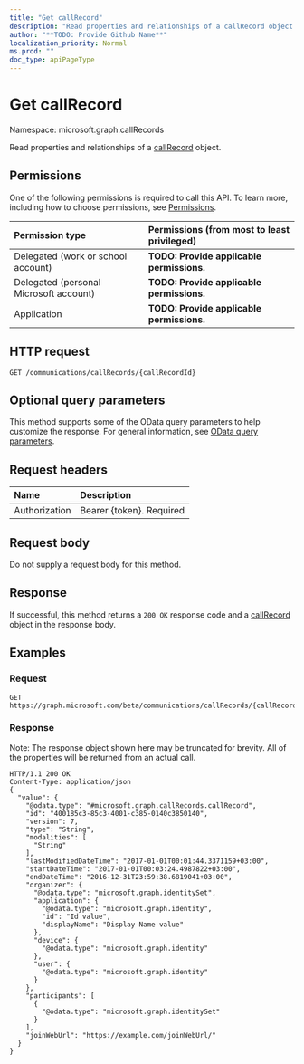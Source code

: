 ```yaml
---
title: "Get callRecord"
description: "Read properties and relationships of a callRecord object."
author: "**TODO: Provide Github Name**"
localization_priority: Normal
ms.prod: ""
doc_type: apiPageType
---
```


# Get callRecord

Namespace: microsoft.graph.callRecords

Read properties and relationships of a [callRecord](../resources/callrecords-callrecord.md) object.

## Permissions
One of the following permissions is required to call this API. To learn more, including how to choose permissions, see [Permissions](/concepts/permissions-reference.md).

|Permission type|Permissions (from most to least privileged)|
|:---|:---|
|Delegated (work or school account)|**TODO: Provide applicable permissions.**|
|Delegated (personal Microsoft account)|**TODO: Provide applicable permissions.**|
|Application|**TODO: Provide applicable permissions.**|

## HTTP request
<!-- {
  "blockType": "ignored"
}
-->
``` http
GET /communications/callRecords/{callRecordId}
```

## Optional query parameters
This method supports some of the OData query parameters to help customize the response. For general information, see [OData query parameters](/graph/query-parameters).

## Request headers
|Name|Description|
|:---|:---|
|Authorization|Bearer {token}. Required|

## Request body
Do not supply a request body for this method.

## Response
If successful, this method returns a `200 OK` response code and a [callRecord](../resources/callrecords-callrecord.md) object in the response body.

## Examples

### Request
<!-- {
  "blockType": "request",
  "name": "get_callrecord"
}
-->
``` http
GET https://graph.microsoft.com/beta/communications/callRecords/{callRecordId}
```

### Response
Note: The response object shown here may be truncated for brevity. All of the properties will be returned from an actual call.
<!-- {
  "blockType": "response",
  "truncated": true,
  "@odata.type": "microsoft.graph.callRecords.callRecord"
}
-->
``` http
HTTP/1.1 200 OK
Content-Type: application/json
{
  "value": {
    "@odata.type": "#microsoft.graph.callRecords.callRecord",
    "id": "400185c3-85c3-4001-c385-0140c3850140",
    "version": 7,
    "type": "String",
    "modalities": [
      "String"
    ],
    "lastModifiedDateTime": "2017-01-01T00:01:44.3371159+03:00",
    "startDateTime": "2017-01-01T00:03:24.4987822+03:00",
    "endDateTime": "2016-12-31T23:59:38.6819041+03:00",
    "organizer": {
      "@odata.type": "microsoft.graph.identitySet",
      "application": {
        "@odata.type": "microsoft.graph.identity",
        "id": "Id value",
        "displayName": "Display Name value"
      },
      "device": {
        "@odata.type": "microsoft.graph.identity"
      },
      "user": {
        "@odata.type": "microsoft.graph.identity"
      }
    },
    "participants": [
      {
        "@odata.type": "microsoft.graph.identitySet"
      }
    ],
    "joinWebUrl": "https://example.com/joinWebUrl/"
  }
}
```

